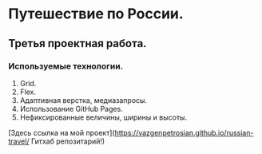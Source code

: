 # Путешествие по России.

## Третья проектная работа.

### Используемые технологии.

1. Grid.
2. Flex.
3. Адаптивная верстка, медиазапросы.
4. Использование GitHub Pages.
5. Нефиксированные величины, ширины и высоты.

[Здесь ссылка на мой проект](https://vazgenpetrosian.github.io/russian-travel/ Гитхаб репозитарий!)
